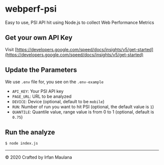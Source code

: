 # webperf-psi

Easy to use, PSI API hit using Node.js to collect Web Performance Metrics

## Get your own API Key

Visit [https://developers.google.com/speed/docs/insights/v5/get-started](https://developers.google.com/speed/docs/insights/v5/get-started)

## Update the Parameters

We use `.env` file for, you see on the `.env-example`

+ `API_KEY`: Your PSI API key
+ `PAGE_URL`: URL to be analyzed
+ `DEVICE`: Device (optional, default to be `mobile`)
+ `RUN`: Number of run you want to hit PSI (optional, the default value is `1`)
+ `QUANTILE`: Quantile value, range value is from 0 to 1 (optional, default is `0.75`)

## Run the analyze

```bash
$ node index.js
```

---

© 2020 Crafted by Irfan Maulana

